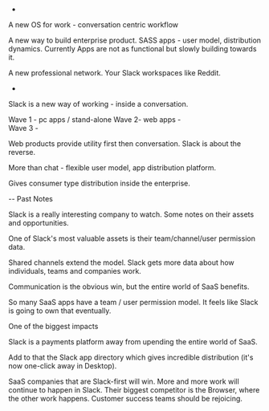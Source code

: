 
-

A new OS for work - conversation centric workflow 

A new way to build enterprise product. SASS apps - user model, distribution dynamics. Currently Apps are not as functional but slowly building towards it. 

A new professional network. Your Slack workspaces like Reddit. 

-

Slack is a new way of working - inside a conversation. 

Wave 1 - pc apps / stand-alone 
Wave 2- web apps -  
Wave 3 - 

Web products provide utility first then conversation. Slack is about the reverse. 

More than chat - flexible user model, app distribution platform. 

Gives consumer type distribution inside the enterprise. 

-- Past Notes

Slack is a really interesting company to watch. Some notes on their assets and opportunities.

One of Slack's most valuable assets is their team/channel/user permission data.

Shared channels extend the model. Slack gets more data about how individuals, teams and companies work. 

Communication is the obvious win, but the entire world of SaaS benefits.

So many SaaS apps have a team / user permission model. It feels like Slack is going to own that eventually.

One of the biggest impacts 

Slack is a payments platform away from upending the entire world of SaaS.

Add to that the Slack app directory which gives incredible distribution (it's now one-click away in Desktop).

SaaS companies that are Slack-first will win.
More and more work will continue to happen in Slack.
Their biggest competitor is the Browser, where the other work happens.
Customer success teams should be rejoicing.

